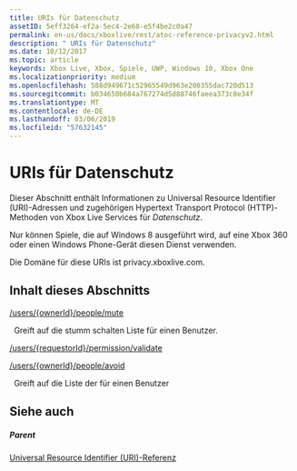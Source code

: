 ```yaml
---
title: URIs für Datenschutz
assetID: 5eff3264-ef2a-5ec4-2e68-e5f4be2c0a47
permalink: en-us/docs/xboxlive/rest/atoc-reference-privacyv2.html
description: " URIs für Datenschutz"
ms.date: 10/12/2017
ms.topic: article
keywords: Xbox Live, Xbox, Spiele, UWP, Windows 10, Xbox One
ms.localizationpriority: medium
ms.openlocfilehash: 588d949671c52965549d963e200355dac720d513
ms.sourcegitcommit: b034650b684a767274d5d88746faeea373c8e34f
ms.translationtype: MT
ms.contentlocale: de-DE
ms.lasthandoff: 03/06/2019
ms.locfileid: "57632145"
---
```

# <a name="privacy-uris"></a>URIs für Datenschutz
 
Dieser Abschnitt enthält Informationen zu Universal Resource Identifier (URI)-Adressen und zugehörigen Hypertext Transport Protocol (HTTP)-Methoden von Xbox Live Services für *Datenschutz*.
 
Nur können Spiele, die auf Windows 8 ausgeführt wird, auf eine Xbox 360 oder einen Windows Phone-Gerät diesen Dienst verwenden.
 
Die Domäne für diese URIs ist privacy.xboxlive.com.
 
<a id="ID4EPB"></a>

 
## <a name="in-this-section"></a>Inhalt dieses Abschnitts

[/users/{ownerId}/people/mute](uri-privacyusersowneridpeoplemute.md)

&nbsp;&nbsp;Greift auf die stumm schalten Liste für einen Benutzer.

[/users/{requestorId}/permission/validate](uri-privacyusersrequestoridpermissionvalidate.md)

[/users/{ownerId}/people/avoid](uri-privacyusersxuidpeopleavoid.md)

&nbsp;&nbsp;Greift auf die Liste der für einen Benutzer
 
<a id="ID4E2B"></a>

 
## <a name="see-also"></a>Siehe auch
 
<a id="ID4E4B"></a>

 
##### <a name="parent"></a>Parent 

[Universal Resource Identifier (URI)-Referenz](../atoc-xboxlivews-reference-uris.md)

   